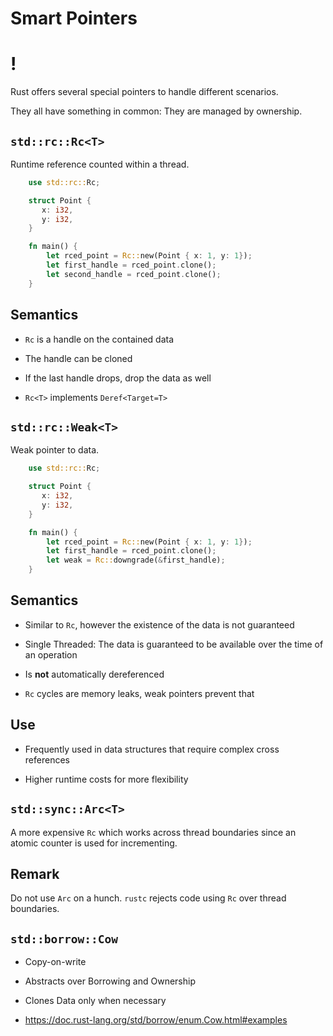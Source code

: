 # Smart Pointers

!
=

Rust offers several special pointers to handle different scenarios.

They all have something in common: They are managed by ownership.

`std::rc::Rc<T>`
----

Runtime reference counted within a thread.
```rust
    use std::rc::Rc;

    struct Point {
       x: i32,
       y: i32,
    }

    fn main() {
        let rced_point = Rc::new(Point { x: 1, y: 1});
        let first_handle = rced_point.clone();
        let second_handle = rced_point.clone();
    }
```
Semantics
----

-   `Rc` is a handle on the contained data

-   The handle can be cloned

-   If the last handle drops, drop the data as well

-   `Rc<T>` implements `Deref<Target=T>`

`std::rc::Weak<T>`
----

Weak pointer to data.
```rust
    use std::rc::Rc;

    struct Point {
       x: i32,
       y: i32,
    }

    fn main() {
        let rced_point = Rc::new(Point { x: 1, y: 1});
        let first_handle = rced_point.clone();
        let weak = Rc::downgrade(&first_handle);
    }
```
Semantics
----

-   Similar to `Rc`, however the existence of the data is not guaranteed

-   Single Threaded: The data is guaranteed to be available over the
    time of an operation

-   Is **not** automatically dereferenced

-   `Rc` cycles are memory leaks, weak pointers prevent that

Use
----

-   Frequently used in data structures that require complex cross
    references

-   Higher runtime costs for more flexibility

`std::sync::Arc<T>`
----

A more expensive `Rc` which works across thread boundaries since an
atomic counter is used for incrementing.

Remark
----

Do not use `Arc` on a hunch. `rustc` rejects code using `Rc` over thread
boundaries.

`std::borrow::Cow`
----

-   Copy-on-write

-   Abstracts over Borrowing and Ownership

-   Clones Data only when necessary

-   <https://doc.rust-lang.org/std/borrow/enum.Cow.html#examples>
